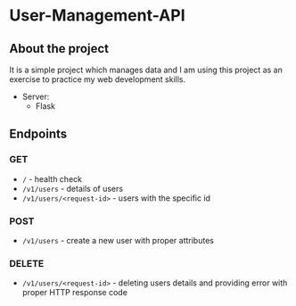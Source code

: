 # User-Management-API

## About the project

It is a simple project which manages data and I am using this project as an exercise to practice my web development skills.

* Server:
    * Flask

## Endpoints

### GET
* `/` - health check
* `/v1/users` - details of users
* `/v1/users/<request-id>` - users with the specific id

### POST
* `/v1/users` - create a new user with proper attributes 

### DELETE
* `/v1/users/<request-id>` - deleting users details and providing error with proper HTTP response code

